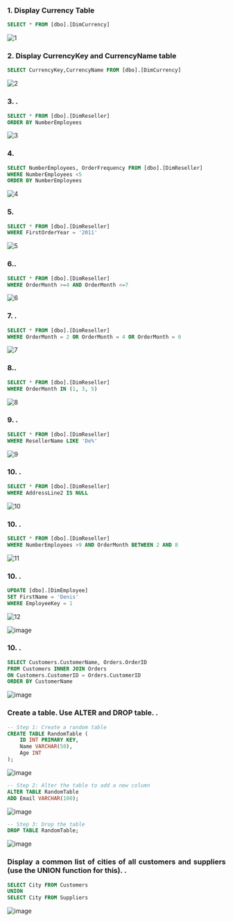 ### <a name="kropka1"><p align="justify">1. Display Currency Table</p></a>

```sql
SELECT * FROM [dbo].[DimCurrency]
```

![1](https://github.com/denispatric/denispatric/assets/83760732/7bd75ba1-a940-45bd-92d1-6c6fb80ab3b4)



### <a name="kropka2"><p align="justify">2. Display CurrencyKey and CurrencyName table </p></a>

```sql
SELECT CurrencyKey,CurrencyName FROM [dbo].[DimCurrency]
```

![2](https://github.com/denispatric/denispatric/assets/83760732/9a45a9ae-671a-479f-b83e-52a43a931507)



### <a name="kropka3"><p align="justify">3. .</p></a>

```sql
SELECT * FROM [dbo].[DimReseller]
ORDER BY NumberEmployees
```

![3](https://github.com/denispatric/denispatric/assets/83760732/1ed8ceca-5155-4fcb-b537-157e6735da44)



### <a name="kropka4"><p align="justify">4. </p></a>

```sql
SELECT NumberEmployees, OrderFrequency FROM [dbo].[DimReseller]
WHERE NumberEmployees <5
ORDER BY NumberEmployees
```

![4](https://github.com/denispatric/denispatric/assets/83760732/74ec685a-eb70-453f-9456-505ed4d6ec46)



### <a name="kropka5"><p align="justify">5. </p></a>

```sql
SELECT * FROM [dbo].[DimReseller]
WHERE FirstOrderYear = '2011'
```

![5](https://github.com/denispatric/denispatric/assets/83760732/35334868-c505-4c12-a38c-10d9c1071899)



### <a name="kropka6"><p align="justify">6..</p></a>

```sql
SELECT * FROM [dbo].[DimReseller]
WHERE OrderMonth >=4 AND OrderMonth <=7
```

![6](https://github.com/denispatric/denispatric/assets/83760732/686087e3-7a5c-4998-a2bc-5ce021a9cc68)


### <a name="kropka7"><p align="justify">7. .</p></a>

```sql
SELECT * FROM [dbo].[DimReseller]
WHERE OrderMonth = 2 OR OrderMonth = 4 OR OrderMonth = 6
```

![7](https://github.com/denispatric/denispatric/assets/83760732/762e7371-fdfc-4580-81c8-980104f024db)



### <a name="kropka8"><p align="justify">8..</p></a>

```sql
SELECT * FROM [dbo].[DimReseller]
WHERE OrderMonth IN (1, 3, 5)
```

![8](https://github.com/denispatric/denispatric/assets/83760732/1b0cb0aa-4efd-4229-8363-60743b7088ff)


### <a name="kropka9"><p align="justify">9. .</p></a>

```sql
SELECT * FROM [dbo].[DimReseller]
WHERE ResellerName LIKE 'De%'
```

![9](https://github.com/denispatric/denispatric/assets/83760732/891dd80d-29db-45b9-acc8-8ac1c4bc1ba3)


### <a name="kropka10"><p align="justify">10. .</p></a>

```sql
SELECT * FROM [dbo].[DimReseller]
WHERE AddressLine2 IS NULL
```

![10](https://github.com/denispatric/denispatric/assets/83760732/737ec940-4223-455d-8f81-aa313a06e9a3)


### <a name="kropka10"><p align="justify">10. .</p></a>

```sql
SELECT * FROM [dbo].[DimReseller]
WHERE NumberEmployees >9 AND OrderMonth BETWEEN 2 AND 8
```

![11](https://github.com/denispatric/denispatric/assets/83760732/dc5ac411-0b2d-46d4-9047-6919333cbabc)

### <a name="kropka10"><p align="justify">10. .</p></a>

```sql
UPDATE [dbo].[DimEmployee]
SET FirstName = 'Denis'
WHERE EmployeeKey = 1
```

![12](https://github.com/denispatric/denispatric/assets/83760732/0e462028-5eda-47e2-a18c-a0cc8bffa22c)

![image](https://github.com/denispatric/denispatric/assets/83760732/93fcd334-ece5-43ff-a540-414a22633d37)


### <a name="kropka10"><p align="justify">10. .</p></a>

```sql
SELECT Customers.CustomerName, Orders.OrderID
FROM Customers INNER JOIN Orders
ON Customers.CustomerID = Orders.CustomerID
ORDER BY CustomerName
```
![image](https://github.com/denispatric/denispatric/assets/83760732/e8ecf0e2-c651-452c-91b6-d4d3051838bd)



### <a name="kropka10"><p align="justify">Create a table. Use ALTER and DROP table. .</p></a>

```sql
-- Step 1: Create a random table
CREATE TABLE RandomTable (
    ID INT PRIMARY KEY,
    Name VARCHAR(50),
    Age INT
);
```
![image](https://github.com/denispatric/denispatric/assets/83760732/fe0682c1-d668-4d6f-aab6-b9358bf50bc8)

```sql
-- Step 2: Alter the table to add a new column
ALTER TABLE RandomTable
ADD Email VARCHAR(100);
```
![image](https://github.com/denispatric/denispatric/assets/83760732/cc5516e4-eb71-4d1b-9da9-8a72a5f8e3e1)

```sql
-- Step 3: Drop the table
DROP TABLE RandomTable;
```
![image](https://github.com/denispatric/denispatric/assets/83760732/986e3dfc-6c11-4350-9af1-9442500859a6)

### <a name="kropka10"><p align="justify">Display a common list of cities of all customers and suppliers (use the UNION function for this). .</p></a>

```sql
SELECT City FROM Customers
UNION
SELECT City FROM Suppliers
```
![image](https://github.com/denispatric/denispatric/assets/83760732/bd7f5cc8-efc4-4692-b0dc-bc26e2f527cb)

